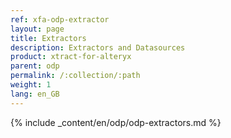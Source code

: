 ```yaml
---
ref: xfa-odp-extractor
layout: page
title: Extractors
description: Extractors and Datasources
product: xtract-for-alteryx
parent: odp
permalink: /:collection/:path
weight: 1
lang: en_GB
---
```


{% include _content/en/odp/odp-extractors.md %} 